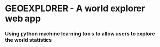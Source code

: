 # GEOEXPLORER - A world explorer web app
### Using python machine learning tools to allow users to explore the world statistics
